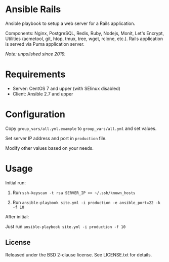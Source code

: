 # Ansible Rails

Ansible playbook to setup a web server for a Rails application. 

Components: Nginx, PostgreSQL, Redis, Ruby, Nodejs, Monit, Let's Encrypt,
Utilities (acmetool, git, htop, tmux, tree, wget, rclone, etc.). Rails
application is served via Puma application server.

_Note: unpolished since 2019._

# Requirements

+ Server: CentOS 7 and upper (with SElinux disabled)
+ Client: Ansible 2.7 and upper

# Configuration

Copy `group_vars/all.yml.example` to `group_vars/all.yml` and set values.

Set server IP address and port in `production` file.

Modify other values based on your needs.

# Usage

Initial run:

1. Run `ssh-keyscan -t rsa SERVER_IP >> ~/.ssh/known_hosts`

2. Run `ansible-playbook site.yml -i production -e ansible_port=22 -k -f 10`

After initial:

Just run `ansible-playbook site.yml -i production -f 10`

## License

Released under the BSD 2-clause license. See LICENSE.txt for details.
